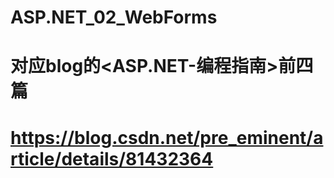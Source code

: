 # ASP.NET_02_WebForms
# 对应blog的<ASP.NET-编程指南>前四篇
# https://blog.csdn.net/pre_eminent/article/details/81432364
